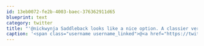 ```yaml
---
id: 13eb0072-fe2b-4003-baec-376362911d65
blueprint: text
category: twitter
title: "'@nickwynja Saddleback looks like a nice option. A classier version of my current: ow.ly/fLhVa"
caption: '<span class="username username_linked">@<a href="https://twitter.com/nickwynja" title="Nick Wynja">nickwynja</a></span> Saddleback looks like a nice option. A classier version of my current: <a href="http://ow.ly/fLhVa" title="http://ow.ly/fLhVa" class="link link_untco">ow.ly/fLhVa</a>'
---
```

